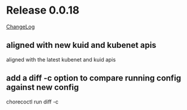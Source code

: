 # Release 0.0.18

[ChangeLog](https://github.com/kform-dev/choreo/releases)

## aligned with new kuid and kubenet apis

aligned with the latest kubenet and kuid apis

## add a diff -c option to compare running config against new config

chorecoctl run diff -c